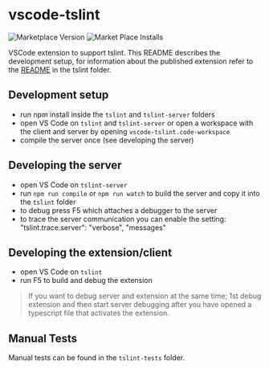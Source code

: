 # vscode-tslint

![Marketplace Version](http://vsmarketplacebadge.apphb.com/version/eg2.tslint.svg "Current Version")
![Market Place Installs](http://vsmarketplacebadge.apphb.com/installs/eg2.tslint.svg "Number of Installs")

VSCode extension to support tslint. This README describes the development setup,
for information about the published extension refer to the
[README](tslint/README.md) in the tslint folder.

## Development setup

-   run npm install inside the `tslint` and `tslint-server` folders
-   open VS Code on `tslint` and `tslint-server` or open a workspace with the
    client and server by opening `vscode-tslint.code-workspace`
-   compile the server once (see developing the server)

## Developing the server

-   open VS Code on `tslint-server`
-   run `npm run compile` or `npm run watch` to build the server and copy it
    into the `tslint` folder
-   to debug press F5 which attaches a debugger to the server
-   to trace the server communication you can enable the setting:
    "tslint.trace.server": "verbose", "messages"

## Developing the extension/client

-   open VS Code on `tslint`
-   run F5 to build and debug the extension

> If you want to debug server and extension at the same time; 1st debug
> extension and then start server debugging after you have opened a typescript
> file that activates the extension.

## Manual Tests

Manual tests can be found in the `tslint-tests` folder.
